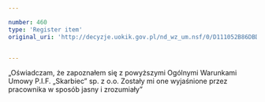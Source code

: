 ```yaml
---

number: 460
type: 'Register item'
original_uri: 'http://decyzje.uokik.gov.pl/nd_wz_um.nsf/0/D111052B86DBD599C12572DD00329578?OpenDocument'


---
```


„Oświadczam, że zapoznałem się z powyższymi Ogólnymi Warunkami Umowy P.I.F. „Skarbiec” sp. z o.o. Zostały mi one wyjaśnione przez pracownika w sposób jasny i zrozumiały”
